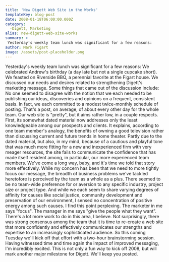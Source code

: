 ```yaml
---
title: 'New Digett Web Site in the Works'
templateKey: blog-post
date: 2008-01-18T06:00:00.000Z
category: 
  -Digett, Marketing
alias: new-digett-web-site-works
summary: > 
 Yesterday's weekly team lunch was significant for a few reasons: 
author: Mark Figart
image: /assets/post-placeholder.png
---
```


Yesterday's weekly team lunch was significant for a few reasons: We celebrated Andrew's birthday (a day late but not a single cupcake short). We feasted on Riverside BBQ, a perennial favorite at the Figart house. We discussed our needs and desires related to strengthening Digett's marketing message. Some things that came out of the discussion include: No one seemed to disagree with the notion that we each needed to be publishing our ideas, discoveries and opinions on a frequent, consistent basis. In fact, we each committed to a modest twice-monthly schedule of posting. That's a post, on average, of about every other day for the whole team. Our web site is "pretty", but it aims rather low, in a couple respects. First, its somewhat dated material now addresses only the least knowledgeable among our prospects and clients. It explains, according to one team member's analogy, the benefits of owning a good television rather than discussing current and future trends in home theater. Partly due to the dated material, but also, in my mind, because of a cautious and playful tone that was much more fitting for a new and inexperienced firm with very meager resources, the site fails to communicate the confidence that has made itself resident among, in particular, our more experienced team members. We've come a long way, baby, and it's time we told that story more effectively. While my concern has been that we need to more tightly focus our message, the breadth of business problems we've tackled heretofore is perceived by the team as a whole as a plus. There seemed to be no team-wide preference for or aversion to any specific industry, project size or project type. And while we each seem to share varying degrees of affinity for causes like social justice, community development and preservation of our environment, I sensed no concentration of positive energy among such causes. I find this point perplexing. The marketer in me says "focus". The manager in me says "give the people what they want". There's a lot more work to do in this area, I believe. Not surprisingly, there was strong consensus among the team that it is time to re-create a web site that more confidently and effectively communicates our strengths and expertise to an increasingly sophisticated audience. So this coming Tuesday we'll kick off that effort with a two-hour brainstorming session. Having witnessed time and time again the impact of improved messaging, I'm incredibly excited. This is not only a fun way to kick off 2008, but will mark another major milestone for Digett. We'll keep you posted.